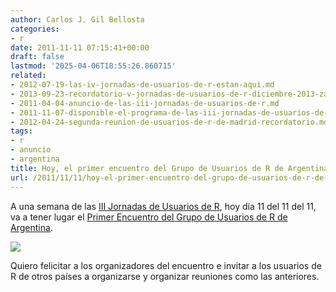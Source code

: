 ```yaml
---
author: Carlos J. Gil Bellosta
categories:
- r
date: 2011-11-11 07:15:41+00:00
draft: false
lastmod: '2025-04-06T18:55:26.860715'
related:
- 2012-07-19-las-iv-jornadas-de-usuarios-de-r-estan-aqui.md
- 2013-09-23-recordatorio-v-jornadas-de-usuarios-de-r-diciembre-2013-zaragoza.md
- 2011-04-04-anuncio-de-las-iii-jornadas-de-usuarios-de-r.md
- 2011-11-07-disponible-el-programa-de-las-iii-jornadas-de-usuarios-de-r.md
- 2012-04-24-segunda-reunion-de-usuarios-de-r-de-madrid-recordatorio.md
tags:
- r
- anuncio
- argentina
title: Hoy, el primer encuentro del Grupo de Usuarios de R de Argentina
url: /2011/11/11/hoy-el-primer-encuentro-del-grupo-de-usuarios-de-r-de-argentina/
---
```


A una semana de las [III Jornadas de Usuarios de R](http://www.usar.org), hoy día 11 del 11 del 11, va a tener lugar el [Primer Encuentro del Grupo de Usuarios de R de Argentina](http://ar.i314.com.ar/).

[![](/wp-uploads/2011/11/aR-logo.jpg)
](/wp-uploads/2011/11/aR-logo.jpg)

Quiero felicitar a los organizadores del encuentro e invitar a los usuarios de R de otros países a organizarse y organizar reuniones como las anteriores.